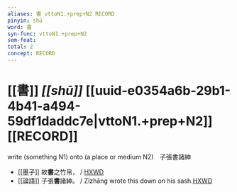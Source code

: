 ```yaml
---
aliases: 書 vttoN1.+prep+N2 RECORD
pinyin: shū
word: 書
syn-func: vttoN1.+prep+N2
sem-feat: 
total: 2
concept: RECORD 
---
```

# [[書]] *[[shū]]*  [[uuid-e0354a6b-29b1-4b41-a494-59df1daddc7e|vttoN1.+prep+N2]] [[RECORD]]
write (something N1) onto (a place or medium N2)　子張書諸紳
 - [[墨子]] 故**書**之竹帛，
                     / [HXWD](https://hxwd.org/textview.html?location=CH1a0938_CHANT_008-11a.5)
 - [[論語]] 子張**書**諸紳。 / Zǐzhāng wrote this down on his sash.[HXWD](https://hxwd.org/textview.html?location=KR1h0004_tls_015-6a.15)